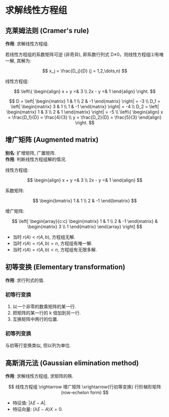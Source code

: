 # 求解线性方程组

## 克莱姆法则 (Cramer's rule)

**作用**: 求解线性方程组.

若线性方程组的系数矩阵可逆 (非奇异), 即系数行列式 D≠0，则线性方程组⑴有唯一解, 其解为:

$$
x_j = \frac{D_j}{D} (j = 1,2,\dots,n)
$$

线性方程组:

$$
\left\{ \begin{align} x + y =& 3 \\ 2x - y =& 1 \end{align} \right.
$$

$$
D = \left| \begin{matrix} 1 & 1 \\ 2 & -1 \end{matrix} \right| = -3 \\ D_1 = \left| \begin{matrix} 3 & 1 \\ 1 & -1 \end{matrix} \right| = -4 \\ D_2 = \left| \begin{matrix} 1 & 3 \\ 2 & 1 \end{matrix} \right| = -5 \\ \left\{ \begin{align} x = \frac{D_1}{D} = \frac{4}{3} \\ y = \frac{D_2}{D} = \frac{5}{3} \end{align} \right.
$$

## 增广矩阵 (Augmented matrix)

**别名**: 扩增矩阵, 广置矩阵.\
**作用**: 判断线性方程组解的情况.

线性方程组:

$$
\begin{align} x + y =& 3 \\ 2x - y =& 1 \end{align}
$$

系数矩阵:

$$
\begin{bmatrix} 1 & 1 \\ 2 & -1 \end{bmatrix}
$$

增广矩阵:

$$
\left[ \begin{array}{c:c} \begin{matrix} 1 & 1 \\ 2 & -1 \end{matrix} & \begin{matrix} 3 \\ 1 \end{matrix} \end{array} \right]
$$

* 当时 $r(A) < r(A, b)$, 方程组无解.
* 当时 $r(A) = r(A, b) = n$, 方程组有唯一解.
* 当时 $r(A) = r(A, b) < n$, 方程组有无限多解.

## 初等变换 (Elementary transformation)

**作用**: 求行列式的值.

### 初等行变换

1. 以一个非零的数乘矩阵的某一行.
2. 把矩阵的某一行的 k 倍加到另一行.
3. 互换矩阵中两行的位置.

### 初等列变换

与初等行变换类似, 但以列为单位.

## 高斯消元法 (Gaussian elimination method)

**作用**: 求解线性方程组, 求矩阵的秩.

$$
线性方程组 \rightarrow 增广矩阵 \xrightarrow{行初等变换} 行阶梯形矩阵(row-echelon form)
$$



* 特征值: $|\lambda E-A|$.
* 特征向量: $(\lambda E-A)X = 0$.
